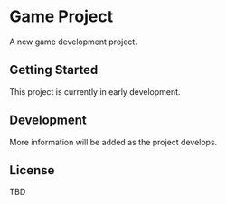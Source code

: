 # Game Project

A new game development project.

## Getting Started

This project is currently in early development.

## Development

More information will be added as the project develops.

## License

TBD
